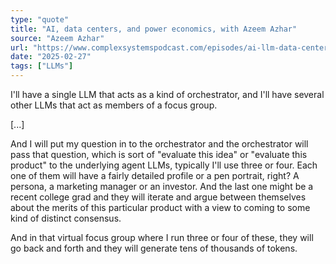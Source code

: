 ```yaml
---
type: "quote"
title: "AI, data centers, and power economics, with Azeem Azhar"
source: "Azeem Azhar"
url: "https://www.complexsystemspodcast.com/episodes/ai-llm-data-center-power-economics/"
date: "2025-02-27"
tags: ["LLMs"]
---
```


I'll have a single LLM that acts as a kind of orchestrator, and I'll have several other LLMs that act as members of a focus group.

[...]

And I will put my question in to the orchestrator and the orchestrator will pass that question, which is sort of "evaluate this idea" or "evaluate this product" to the underlying agent LLMs, typically I'll use three or four. Each one of them will have a fairly detailed profile or a pen portrait, right? A persona, a marketing manager or an investor. And the last one might be a recent college grad and they will iterate and argue between themselves about the merits of this particular product with a view to coming to some kind of distinct consensus.

And in that virtual focus group where I run three or four of these, they will go back and forth and they will generate tens of thousands of tokens.